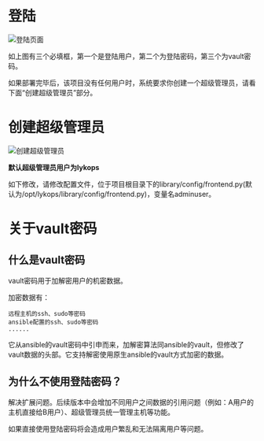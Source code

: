 # 登陆

![登陆页面](https://github.com/lykops/lykops/blob/master/doc/screenshot/%E7%99%BB%E9%99%86.jpg?raw=true)

如上图有三个必填框，第一个是登陆用户，第二个为登陆密码，第三个为vault密码。

如果部署完毕后，该项目没有任何用户时，系统要求你创建一个超级管理员，请看下面“创建超级管理员”部分。


# 创建超级管理员

![创建超级管理员](https://github.com/lykops/lykops/blob/master/doc/screenshot/%E5%88%9B%E5%BB%BA%E8%B6%85%E7%BA%A7%E7%AE%A1%E7%90%86%E5%91%98.jpg?raw=true)

**默认超级管理员用户为lykops**

如下修改，请修改配置文件，位于项目根目录下的library/config/frontend.py(默认为/opt/lykops/library/config/frontend.py)，变量名adminuser。


# 关于vault密码

## 什么是vault密码

vault密码用于加解密用户的机密数据。

加密数据有：

	远程主机的ssh、sudo等密码
	ansible配置的ssh、sudo等密码
	......

它从ansible的vault密码中引申而来，加解密算法同ansible的vault，但修改了vault数据的头部。它支持解密使用原生ansible的vault方式加密的数据。

## 为什么不使用登陆密码？

解决扩展问题。后续版本中会增加不同用户之间数据的引用问题（例如：A用户的主机直接给B用户）、超级管理员统一管理主机等功能。

如果直接使用登陆密码将会造成用户繁乱和无法隔离用户等问题。

